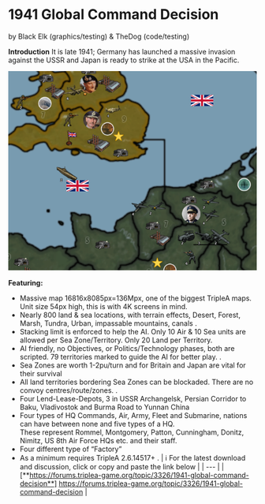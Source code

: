 # 1941 Global Command Decision
by Black Elk (graphics/testing) & TheDog (code/testing)

**Introduction**
It is late 1941; Germany has launched a massive invasion against the USSR and Japan is ready to strike at the USA in the Pacific.

![Overview image](/Preview.png)

**Featuring:**
* Massive map 16816x8085px=136Mpx, one of the biggest TripleA maps.  Unit size 54px high, this is with 4K screens in mind.
* Nearly 800 land & sea locations, with terrain effects, Desert, Forest, Marsh, Tundra, Urban, impassable mountains, canals
.
* Stacking limit is enforced to help the AI.  Only 10 Air & 10 Sea units are allowed per Sea Zone/Territory.  Only 20 Land per Territory.
* AI friendly, no Objectives, or Politics/Technology phases, both are scripted.  79 territories marked to guide the AI for better play.
.
* Sea Zones are worth 1-2pu/turn and for Britain and Japan are vital for their survival
* All land territories bordering Sea Zones can be blockaded.  There are no convoy centres/route/zones.
.
* Four Lend-Lease-Depots, 3 in USSR Archangelsk, Persian Corridor to Baku, Vladivostok  and Burma Road to Yunnan China
* Four types of HQ Commands, Air, Army, Fleet and Submarine, nations can have between none and five types of a HQ.  
    These represent Rommel, Montgomery, Patton, Cunningham, Donitz, Nimitz, US 8th Air Force HQs etc. and their staff.
* Four different type of “Factory”
* As a minimum requires TripleA 2.6.14517+
.
| :information_source: For the latest download and discussion, click or copy and paste the link below |
| --- |
| [**https://forums.triplea-game.org/topic/3326/1941-global-command-decision**] https://forums.triplea-game.org/topic/3326/1941-global-command-decision  | 
